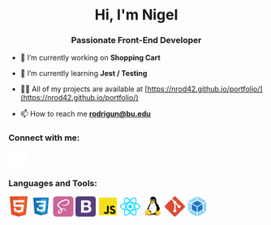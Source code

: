 <h1 align="center">Hi, I'm Nigel</h1>
<h3 align="center">Passionate Front-End Developer</h3>

- 🔭 I’m currently working on **Shopping Cart**

- 🌱 I’m currently learning **Jest / Testing**

- 👨‍💻 All of my projects are available at [https://nrod42.github.io/portfolio/](https://nrod42.github.io/portfolio/)

- 📫 How to reach me **rodrigun@bu.edu**

<h3 align="left">Connect with me:</h3>
<p align="left">
    <a href="https://linkedin.com/in/https://www.linkedin.com/in/nigel-rodriguez-20922188/" target="blank">
        <img align="center" src="images/linkedin-logo-png-2048.png" alt="https://www.linkedin.com/in/nigel-rodriguez-20922188/" height="30" width="40" />
    </a>
</p>

<h3 align="left">Languages and Tools:</h3>
<p align="left">
    <img src="/images/html-logo.svg" alt="html5" width="40" height="40"/>
    <img src="/images/css-logo.svg" alt="css3" width="40" height="40"/>
    <img src="/images/sass-logo.svg" alt="sass" width="40" height="40"/>
    <img src="/images/bootstrap-logo.svg" alt="bootstrap" width="40" height="40"/>
    <img src="/images/js-logo.svg" alt="javascript" width="40" height="40"/>
    <img src="/images/react-logo.svg" alt="react" width="40" height="40"/>
    <img src="https://raw.githubusercontent.com/devicons/devicon/master/icons/linux/linux-original.svg" alt="linux" width="40" height="40"/>
    <img src="/images/git-logo.svg" alt="git" width="40" height="40"/>
    <img src="/images/webpack-logo.svg" alt="webpack" width="40" height="40"/>
</p>
